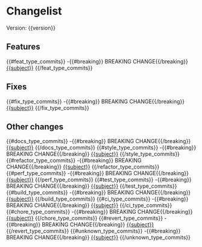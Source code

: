 # Changelist
Version: {{version}}

## Features
{{#feat_type_commits}}
-{{#breaking}} BREAKING CHANGE{{/breaking}} [{{subject}}]({{github_pr_url}}{{pr_num}})
{{/feat_type_commits}}

## Fixes
{{#fix_type_commits}}
-{{#breaking}} BREAKING CHANGE{{/breaking}} [{{subject}}]({{github_pr_url}}{{pr_num}})
{{/fix_type_commits}}

## Other changes
{{#docs_type_commits}}
-{{#breaking}} BREAKING CHANGE{{/breaking}} [{{subject}}]({{github_pr_url}}{{pr_num}})
{{/docs_type_commits}}
{{#style_type_commits}}
-{{#breaking}} BREAKING CHANGE{{/breaking}} [{{subject}}]({{github_pr_url}}{{pr_num}})
{{/style_type_commits}}
{{#refactor_type_commits}}
-{{#breaking}} BREAKING CHANGE{{/breaking}} [{{subject}}]({{github_pr_url}}{{pr_num}})
{{/refactor_type_commits}}
{{#perf_type_commits}}
-{{#breaking}} BREAKING CHANGE{{/breaking}} [{{subject}}]({{github_pr_url}}{{pr_num}})
{{/perf_type_commits}}
{{#test_type_commits}}
-{{#breaking}} BREAKING CHANGE{{/breaking}} [{{subject}}]({{github_pr_url}}{{pr_num}})
{{/test_type_commits}}
{{#build_type_commits}}
-{{#breaking}} BREAKING CHANGE{{/breaking}} [{{subject}}]({{github_pr_url}}{{pr_num}})
{{/build_type_commits}}
{{#ci_type_commits}}
-{{#breaking}} BREAKING CHANGE{{/breaking}} [{{subject}}]({{github_pr_url}}{{pr_num}})
{{/ci_type_commits}}
{{#chore_type_commits}}
-{{#breaking}} BREAKING CHANGE{{/breaking}} [{{subject}}]({{github_pr_url}}{{pr_num}})
{{/chore_type_commits}}
{{#revert_type_commits}}
-{{#breaking}} BREAKING CHANGE{{/breaking}} [{{subject}}]({{github_pr_url}}{{pr_num}})
{{/revert_type_commits}}
{{#unknown_type_commits}}
-{{#breaking}} BREAKING CHANGE{{/breaking}} [{{subject}}]({{github_pr_url}}{{pr_num}})
{{/unknown_type_commits}}
